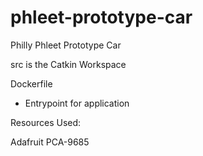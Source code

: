 # phleet-prototype-car
Philly Phleet Prototype Car

src is the Catkin Workspace

Dockerfile
- Entrypoint for application


Resources Used:

Adafruit PCA-9685



